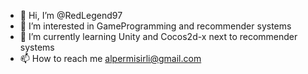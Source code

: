 - 👋 Hi, I’m @RedLegend97
- 👀 I’m interested in GameProgramming and recommender systems
- 🌱 I’m currently learning Unity and Cocos2d-x next to recommender systems
- 📫 How to reach me alpermisirli@gmail.com

<!---
RedLegend97/RedLegend97 is a ✨ special ✨ repository because its `README.md` (this file) appears on your GitHub profile.
You can click the Preview link to take a look at your changes.
--->

